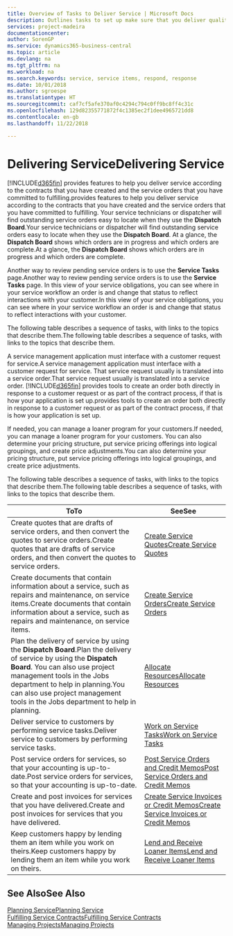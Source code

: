 ```yaml
---
title: Overview of Tasks to Deliver Service | Microsoft Docs
description: Outlines tasks to set up make sure that you deliver quality service and live up to agreements with customers.
services: project-madeira
documentationcenter: 
author: SorenGP
ms.service: dynamics365-business-central
ms.topic: article
ms.devlang: na
ms.tgt_pltfrm: na
ms.workload: na
ms.search.keywords: service, service items, respond, response
ms.date: 10/01/2018
ms.author: sgroespe
ms.translationtype: HT
ms.sourcegitcommit: caf7cf5afe370af0c4294c794c0ff9bc8ff4c31c
ms.openlocfilehash: 129d82355771872f4c1385ec2f1dee4965721dd8
ms.contentlocale: en-gb
ms.lasthandoff: 11/22/2018

---
```

# <a name="delivering-service"></a><span data-ttu-id="395c2-103">Delivering Service</span><span class="sxs-lookup"><span data-stu-id="395c2-103">Delivering Service</span></span>
[!INCLUDE[d365fin](includes/d365fin_md.md)] <span data-ttu-id="395c2-104">provides features to help you deliver service according to the contracts that you have created and the service orders that you have committed to fulfilling.</span><span class="sxs-lookup"><span data-stu-id="395c2-104">provides features to help you deliver service according to the contracts that you have created and the service orders that you have committed to fulfilling.</span></span> <span data-ttu-id="395c2-105">Your service technicians or dispatcher will find outstanding service orders easy to locate when they use the **Dispatch Board**.</span><span class="sxs-lookup"><span data-stu-id="395c2-105">Your service technicians or dispatcher will find outstanding service orders easy to locate when they use the **Dispatch Board**.</span></span> <span data-ttu-id="395c2-106">At a glance, the **Dispatch Board** shows which orders are in progress and which orders are complete.</span><span class="sxs-lookup"><span data-stu-id="395c2-106">At a glance, the **Dispatch Board** shows which orders are in progress and which orders are complete.</span></span>  
  
<span data-ttu-id="395c2-107">Another way to review pending service orders is to use the **Service Tasks** page.</span><span class="sxs-lookup"><span data-stu-id="395c2-107">Another way to review pending service orders is to use the **Service Tasks** page.</span></span> <span data-ttu-id="395c2-108">In this view of your service obligations, you can see where in your service workflow an order is and change that status to reflect interactions with your customer.</span><span class="sxs-lookup"><span data-stu-id="395c2-108">In this view of your service obligations, you can see where in your service workflow an order is and change that status to reflect interactions with your customer.</span></span>  
  
<span data-ttu-id="395c2-109">The following table describes a sequence of tasks, with links to the topics that describe them.</span><span class="sxs-lookup"><span data-stu-id="395c2-109">The following table describes a sequence of tasks, with links to the topics that describe them.</span></span>   

<span data-ttu-id="395c2-110">A service management application must interface with a customer request for service.</span><span class="sxs-lookup"><span data-stu-id="395c2-110">A service management application must interface with a customer request for service.</span></span> <span data-ttu-id="395c2-111">That service request usually is translated into a service order.</span><span class="sxs-lookup"><span data-stu-id="395c2-111">That service request usually is translated into a service order.</span></span> [!INCLUDE[d365fin](includes/d365fin_md.md)] <span data-ttu-id="395c2-112">provides tools to create an order both directly in response to a customer request or as part of the contract process, if that is how your application is set up.</span><span class="sxs-lookup"><span data-stu-id="395c2-112">provides tools to create an order both directly in response to a customer request or as part of the contract process, if that is how your application is set up.</span></span>  
  
<span data-ttu-id="395c2-113">If needed, you can manage a loaner program for your customers.</span><span class="sxs-lookup"><span data-stu-id="395c2-113">If needed, you can manage a loaner program for your customers.</span></span> <span data-ttu-id="395c2-114">You can also determine your pricing structure, put service pricing offerings into logical groupings, and create price adjustments.</span><span class="sxs-lookup"><span data-stu-id="395c2-114">You can also determine your pricing structure, put service pricing offerings into logical groupings, and create price adjustments.</span></span>  
  
<span data-ttu-id="395c2-115">The following table describes a sequence of tasks, with links to the topics that describe them.</span><span class="sxs-lookup"><span data-stu-id="395c2-115">The following table describes a sequence of tasks, with links to the topics that describe them.</span></span>   
  
|<span data-ttu-id="395c2-116">**To**</span><span class="sxs-lookup"><span data-stu-id="395c2-116">**To**</span></span>|<span data-ttu-id="395c2-117">**See**</span><span class="sxs-lookup"><span data-stu-id="395c2-117">**See**</span></span>|  
|------------|-------------|  
|<span data-ttu-id="395c2-118">Create quotes that are drafts of service orders, and then convert the quotes to service orders.</span><span class="sxs-lookup"><span data-stu-id="395c2-118">Create quotes that are drafts of service orders, and then convert the quotes to service orders.</span></span>|[<span data-ttu-id="395c2-119">Create Service Quotes</span><span class="sxs-lookup"><span data-stu-id="395c2-119">Create Service Quotes</span></span>](service-how-to-create-service-quotes.md)|
|<span data-ttu-id="395c2-120">Create documents that contain information about a service, such as repairs and maintenance, on service items.</span><span class="sxs-lookup"><span data-stu-id="395c2-120">Create documents that contain information about a service, such as repairs and maintenance, on service items.</span></span>|[<span data-ttu-id="395c2-121">Create Service Orders</span><span class="sxs-lookup"><span data-stu-id="395c2-121">Create Service Orders</span></span>](service-how-to-create-service-orders.md)|
|<span data-ttu-id="395c2-122">Plan the delivery of service by using the **Dispatch Board**.</span><span class="sxs-lookup"><span data-stu-id="395c2-122">Plan the delivery of service by using the **Dispatch Board**.</span></span> <span data-ttu-id="395c2-123">You can also use project management tools in the Jobs department to help in planning.</span><span class="sxs-lookup"><span data-stu-id="395c2-123">You can also use project management tools in the Jobs department to help in planning.</span></span>|[<span data-ttu-id="395c2-124">Allocate Resources</span><span class="sxs-lookup"><span data-stu-id="395c2-124">Allocate Resources</span></span>](service-how-to-allocate-resources.md)|  
|<span data-ttu-id="395c2-125">Deliver service to customers by performing service tasks.</span><span class="sxs-lookup"><span data-stu-id="395c2-125">Deliver service to customers by performing service tasks.</span></span>|[<span data-ttu-id="395c2-126">Work on Service Tasks</span><span class="sxs-lookup"><span data-stu-id="395c2-126">Work on Service Tasks</span></span>](service-how-to-work-on-service-tasks.md)|  
|<span data-ttu-id="395c2-127">Post service orders for services, so that your accounting is up-to-date.</span><span class="sxs-lookup"><span data-stu-id="395c2-127">Post service orders for services, so that your accounting is up-to-date.</span></span>|[<span data-ttu-id="395c2-128">Post Service Orders and Credit Memos</span><span class="sxs-lookup"><span data-stu-id="395c2-128">Post Service Orders and Credit Memos</span></span>](service-how-to-post-service-orders.md)|  
|<span data-ttu-id="395c2-129">Create and post invoices for services that you have delivered.</span><span class="sxs-lookup"><span data-stu-id="395c2-129">Create and post invoices for services that you have delivered.</span></span>|[<span data-ttu-id="395c2-130">Create Service Invoices or Credit Memos</span><span class="sxs-lookup"><span data-stu-id="395c2-130">Create Service Invoices or Credit Memos</span></span>](service-how-create-invoices.md)|  
|<span data-ttu-id="395c2-131">Keep customers happy by lending them an item while you work on theirs.</span><span class="sxs-lookup"><span data-stu-id="395c2-131">Keep customers happy by lending them an item while you work on theirs.</span></span>| [<span data-ttu-id="395c2-132">Lend and Receive Loaner Items</span><span class="sxs-lookup"><span data-stu-id="395c2-132">Lend and Receive Loaner Items</span></span>](service-how-to-lend-receive-loaners.md)|
  
## <a name="see-also"></a><span data-ttu-id="395c2-133">See Also</span><span class="sxs-lookup"><span data-stu-id="395c2-133">See Also</span></span>  
[<span data-ttu-id="395c2-134">Planning Service</span><span class="sxs-lookup"><span data-stu-id="395c2-134">Planning Service</span></span>](service-plan-service.md)  
[<span data-ttu-id="395c2-135">Fulfilling Service Contracts</span><span class="sxs-lookup"><span data-stu-id="395c2-135">Fulfilling Service Contracts</span></span>](service-fulfill-service-contracts.md)  
[<span data-ttu-id="395c2-136">Managing Projects</span><span class="sxs-lookup"><span data-stu-id="395c2-136">Managing Projects</span></span>](projects-manage-projects.md)  

